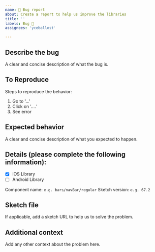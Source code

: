 ```yaml
---
name: 🐛 Bug report
about: Create a report to help us improve the libraries
title: ''
labels: Bug 🐞
assignees: 'yceballost'

---
```

<!-- _English or Spanish is ok._ -->

## Describe the bug
A clear and concise description of what the bug is.

## To Reproduce
Steps to reproduce the behavior:
1. Go to '...'
2. Click on '....'
3. See error

## Expected behavior
A clear and concise description of what you expected to happen.

## Details (please complete the following information):
<!-- Mark with [x] or [ ] to which library is applying the issue. -->
- [x] iOS Library 
- [ ] Android Library

Component name: `e.g. bars/navBar/regular`
Sketch version: `e.g. 67.2`

## Sketch file
If applicable, add a sketch URL to help us to solve the problem.

## Additional context
Add any other context about the problem here.
